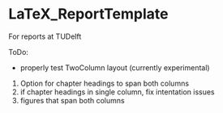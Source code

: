 # LaTeX_ReportTemplate
For reports at TUDelft

ToDo:

- properly test TwoColumn layout (currently experimental)
1. Option for chapter headings to span both columns
2. if chapter headings in single column, fix intentation issues
3. figures that span both columns

